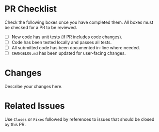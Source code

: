 # PR Checklist

Check the following boxes once you have completed them. All boxes must be checked for a PR to be reviewed.

- [ ] New code has unit tests (if PR includes code changes).
- [ ] Code has been tested locally and passes all tests.
- [ ] All submitted code has been documented in-line where needed.
- [ ] `CHANGELOG.md` has been updated for user-facing changes.

# Changes

Describe your changes here.

# Related Issues

Use `Closes` or `Fixes` followed by references to issues that should be closed by this PR.